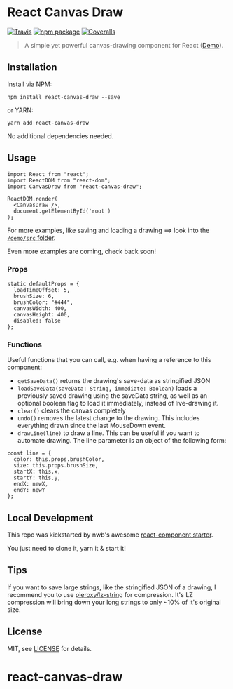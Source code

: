# React Canvas Draw

[![Travis][build-badge]][build]
[![npm package][npm-badge]][npm]
[![Coveralls][coveralls-badge]][coveralls]

> A simple yet powerful canvas-drawing component for React ([Demo](https://mbeierl.github.io/react-canvas-draw/)).

## Installation

Install via NPM:

```
npm install react-canvas-draw --save
```

or YARN:

```
yarn add react-canvas-draw
```

No additional dependencies needed.

## Usage

```
import React from "react";
import ReactDOM from "react-dom";
import CanvasDraw from "react-canvas-draw";

ReactDOM.render(
  <CanvasDraw />,
  document.getElementById('root')
);
```

For more examples, like saving and loading a drawing ==> look into the [`/demo/src` folder](https://github.com/mBeierl/react-canvas-draw/tree/master/demo/src).

Even more examples are coming, check back soon!

### Props

```
static defaultProps = {
  loadTimeOffset: 5,
  brushSize: 6,
  brushColor: "#444",
  canvasWidth: 400,
  canvasHeight: 400,
  disabled: false
};
```

### Functions

Useful functions that you can call, e.g. when having a reference to this component:

* `getSaveData()` returns the drawing's save-data as stringified JSON
* `loadSaveData(saveData: String, immediate: Boolean)` loads a previously saved drawing using the saveData string, as well as an optional boolean flag to load it immediately, instead of live-drawing it.
* `clear()` clears the canvas completely
* `undo()` removes the latest change to the drawing. This includes everything drawn since the last MouseDown event.
* `drawLine(line)` to draw a line. This can be useful if you want to automate drawing. The line parameter is an object of the following form:

```
const line = {
  color: this.props.brushColor,
  size: this.props.brushSize,
  startX: this.x,
  startY: this.y,
  endX: newX,
  endY: newY
};
```

## Local Development

This repo was kickstarted by nwb's awesome [react-component starter](https://github.com/insin/nwb/blob/master/docs/guides/ReactComponents.md#developing-react-components-and-libraries-with-nwb).

You just need to clone it, yarn it & start it!

## Tips

If you want to save large strings, like the stringified JSON of a drawing, I recommend you to use [pieroxy/lz-string](https://github.com/pieroxy/lz-string) for compression. It's LZ compression will bring down your long strings to only ~10% of it's original size.

## License

MIT, see [LICENSE](https://github.com/mBeierl/react-canvas-draw/blob/master/LICENSE) for details.

[build-badge]: https://img.shields.io/travis/mBeierl/react-canvas-draw/master.png?style=flat-square
[build]: https://travis-ci.org/mBeierl/react-canvas-draw
[npm-badge]: https://img.shields.io/npm/v/react-canvas-draw.png?style=flat-square
[npm]: https://www.npmjs.org/package/react-canvas-draw
[coveralls-badge]: https://img.shields.io/coveralls/mBeierl/react-canvas-draw/master.png?style=flat-square
[coveralls]: https://coveralls.io/github/mBeierl/react-canvas-draw
# react-canvas-draw
